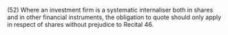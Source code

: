 (52) Where an investment firm is a systematic internaliser both in shares and in other financial instruments, the obligation to quote should only apply in respect of shares without prejudice to Recital 46.